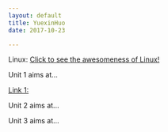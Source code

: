 ```yaml
---
layout: default
title: YuexinHuo
date: 2017-10-23

---
```

Linux:
[Click to see the awesomeness of Linux!](/linux/web/home.html)


Unit 1 aims at...

[Link 1: ](/linux/web/home.html)


Unit 2 aims at...


Unit 3 aims at...
